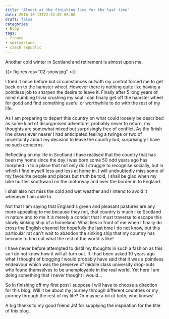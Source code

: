 ```yaml
---
title: "Almost at the finishing line for the last time"
date: 2016-10-13T22:32:02-06:00
draft: false
categories:
- Blog
tags:
- france
- switzerland
- czech republic
---
```


Another cold winter in Scotland and retirement is almost upon me. 


{{< fig-res res="02-snow.jpg" >}}

<!--more-->

I tried it once before but circumstances outwith my control forced me to get back on to the hamster wheel. However there is nothing quite like having a pointless job to sharpen the desire to leave it. Finally after 5 long years of mind numbing trivia crushing my soul I can finally get off the hamster wheel for good and find something useful or worthwhile to do with the rest of my life.

As I am preparing to depart this country on what could loosely be described as some kind of disorganised adventure, probably never to return, my thoughts are somewhat mixed but surprisingly free of conflict. As the finish line draws ever nearer I had anticipated feeling a twinge or two of uncertainty about my decision to leave the country but, surprisingly I have no such concerns.

Reflecting on my life in Scotland I have realised that the country that has been my home since the day I was born some 50 odd years ago has morphed in to a place that not only do I struggle to recognise socially, but in which I find myself less and less at home in. I will undoubtedly miss some of my favourite people and places but truth be told, I shall be glad when my bike hurtles southward on the motorway and over the border in to England.

I shall also not miss the cold and wet weather and I intend to avoid it whenever I am able to. 

Not that I am saying that England's green and pleasant pastures are any more appealing to me because they not, that country is much like Scotland in nature and to me it is merely a conduit that I must traverse to escape this slowly sinking ship of a homeland. What lies in front of me when I finally do cross the English channel for hopefully the last time I do not know, but this particular rat can't wait to abandon the sinking ship that my country has become to find out what the rest of the world is like!

I have never before attempted to distil my thoughts in such a fashion as this so I do not know how it will all turn out. If I had been asked 10 years ago what I thought of blogging I would probably have said that it was a pointless endeavour which was the preserve of middle class university drop-outs who found themselves to be unemployable in the real world. Yet here I am doing something that I never thought I would...

So in finishing off my first post I suppose I will have to choose a direction for this blog. Will it be about my journey through different countries or my journey through the rest of my life? Or maybe a bit of both, who knows!

A big thanks to my good friend JM for supplying the inspiration for the title of this blog.